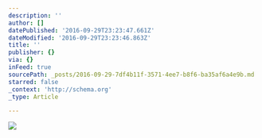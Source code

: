 ```yaml
---
description: ''
author: []
datePublished: '2016-09-29T23:23:47.661Z'
dateModified: '2016-09-29T23:23:46.863Z'
title: ''
publisher: {}
via: {}
inFeed: true
sourcePath: _posts/2016-09-29-7df4b11f-3571-4ee7-b8f6-ba35af6a4e9b.md
starred: false
_context: 'http://schema.org'
_type: Article

---
```

![](https://the-grid-user-content.s3-us-west-2.amazonaws.com/521d66c1-0819-44f5-9e64-5b9659da2105.jpg)